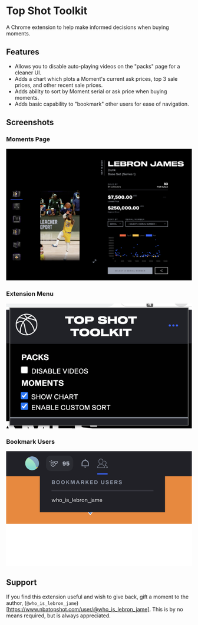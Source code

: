 # Top Shot Toolkit

A Chrome extension to help make informed decisions when buying moments.

## Features

* Allows you to disable auto-playing videos on the "packs" page for a cleaner UI.
* Adds a chart which plots a Moment's current ask prices, top 3 sale prices, and other recent sale prices.
* Adds ability to sort by Moment serial or ask price when buying moments.
* Adds basic capability to "bookmark" other users for ease of navigation.

## Screenshots

### Moments Page

![](screenshots/moments.png)

### Extension Menu

![](screenshots/menu.png)

### Bookmark Users

![](screenshots/bookmarked.png)


## Support

If you find this extension useful and wish to give back, gift a moment to the author,
(`@who_is_lebron_jame`)[https://www.nbatopshot.com/user/@who_is_lebron_jame]. This is by no means required,
but is always appreciated.
